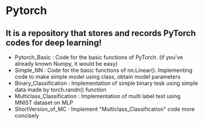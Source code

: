 # Pytorch

## It is a repository that stores and records PyTorch codes for deep learning!<br>
 - Pytorch_Basic : Code for the basic functions of PyTorch. (if you've already known Numpy, it would be easy)<br> 
 - Simple_NN : Code for the basic functions of nn.Linear(). Implementing code to make simple model using class, obtain model parameters<br>
 - Binary_Classification : Implementation of simple binary tesk using simple data made by torch.randn() function
 - Multiclass_Classification : Implementation of multi label test using MNIST dataset on MLP 
 - ShortVersion_of_MC : Implement "Multiclass_Classification" code more concisely
